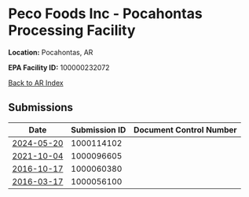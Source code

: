 # Peco Foods Inc - Pocahontas Processing Facility

**Location:** Pocahontas, AR

**EPA Facility ID:** 100000232072

[Back to AR Index](../../index.md)

## Submissions

| Date | Submission ID | Document Control Number |
|------|--------------|-------------------------|
| [2024-05-20](submissions/1000114102.md) | 1000114102 |  |
| [2021-10-04](submissions/1000096605.md) | 1000096605 |  |
| [2016-10-17](submissions/1000060380.md) | 1000060380 |  |
| [2016-03-17](submissions/1000056100.md) | 1000056100 |  |
